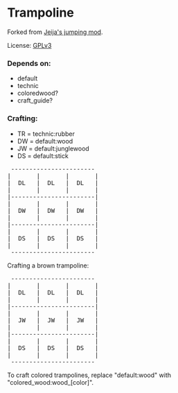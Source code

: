 # Trampoline

Forked from [Jeija's jumping mod](https://forum.minetest.net/viewtopic.php?t=2957).

License: [GPLv3](LICENSE.txt)


### Depends on:
* default
* technic
* coloredwood?
* craft_guide?


### Crafting:
* TR = technic:rubber
* DW = default:wood
* JW = default:junglewood
* DS = default:stick


<pre>
 -----------------------
|		|		|		|
|  DL	|  DL	|  DL	|
|		|		|		|
|-----------------------|
|		|		|		|
|  DW	|  DW	|  DW	|
|		|		|		|
|-----------------------|
|		|		|		|
|  DS	|  DS	|  DS	|
|		|		|		|
 -----------------------
</pre>


Crafting a brown trampoline:
<pre>
 -----------------------
|		|		|		|
|  DL	|  DL	|  DL	|
|		|		|		|
|-----------------------|
|		|		|		|
|  JW	|  JW	|  JW	|
|		|		|		|
|-----------------------|
|		|		|		|
|  DS	|  DS	|  DS	|
|		|		|		|
 -----------------------
</pre>


To craft colored trampolines, replace "default:wood" with "colored_wood:wood_[color]".

